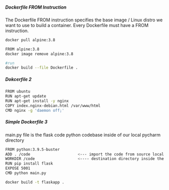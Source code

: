 #####  Dockerfile FROM Instruction
The Dockerfile FROM instruction specifies the base image / Linux distro we want to use to build a container.
Every Dockerfile must have a FROM instruction.

``````sh
docker pull alpine:3.8

FROM alpine:3.8
docker image remove alpine:3.8

#run
docker build --file Dockerfile .
``````
#####   Dokcerfile 2

``````sh
FROM ubuntu
RUN apt-get update
RUN apt-get install -y nginx
COPY index.nginx-debian.html /var/www/html
CMD nginx -g 'daemon off;'
``````

##### Simple Dockerfile 3
main.py file is the flask code python codebase inside of our local pycharm directory
``````sh
FROM python:3.9.5-buster
ADD . /code                     <--- import the code from source local directory into container image destination
WORKDIR /code                   <---- destination directory inside the container image
RUN pip install flask
EXPOSE 5001
CMD python main.py

docker build -t flaskapp .
``````
